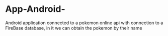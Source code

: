 # App-Android-
Android application connected to a pokemon online api with connection to a FireBase database, in it we can obtain the pokemon by their name

